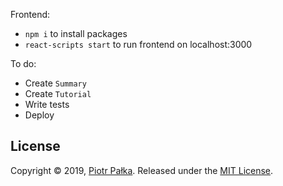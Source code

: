 Frontend:
- `npm i` to install packages
- `react-scripts start` to run frontend on localhost:3000

To do:
- Create `Summary`
- Create `Tutorial`
- Write tests
- Deploy

## License
Copyright © 2019, [Piotr Pałka](https://github.com/plkpiotr). Released under the [MIT License](LICENSE).
